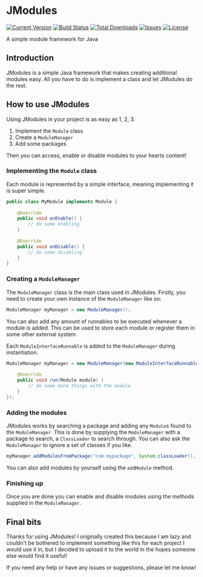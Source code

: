 # JModules

[![Current Version](https://img.shields.io/github/release/qubyte/rubidium.svg)](https://github.com/Kezz101/JModules/releases)
[![Build Status](https://img.shields.io/travis/Kezz101/JModules/master.svg)](https://travis-ci.org/Kezz101/JModules)
[![Total Downloads](https://img.shields.io/github/downloads/Kezz101/JModules/total.svg)](https://github.com/Kezz101/JModules/releases)
[![Issues](https://img.shields.io/github/issues/Kezz101/JModules.svg)](https://github.com/Kezz101/JModules/issues)
[![License](https://img.shields.io/badge/license-MIT-blue.svg)](LICENSE.md)


A simple module framework for Java

## Introduction
JModules is a simple Java framework that makes creating additional modules easy. All you have to do is implement a class
and let JModules do the rest.

## How to use JModules
Using JModules in your project is as easy as 1, 2, 3.

1. Implement the `Module` class
2. Create a `ModuleManager`
3. Add some packages

Then you can access, enable or disable modules to your hearts content!

### Implementing the `Module` class
Each module is represented by a simple interface, meaning implementing it is super simple. 

````java
public class MyModule implements Module {
    
    @Override
    public void onEnable() {
        // do some enabling
    }
    
    @Override
    public void onDisable() {
        // do some disabling
    }
}
````

### Creating a `ModuleManager`
The `ModuleManager` class is the main class used in JModules. Firstly, you need to create your own instance of the `ModuleManager` like so:

````java
ModuleManager myManager = new ModuleManager();
````

You can also add any amount of runnables to be executed whenever a module is added. This can be used to store each module
or register them in some other external system.

Each `ModuleInterfaceRunnable` is added to the `ModuleManager` during instantiation.

````java
ModuleManager myManager = new ModuleManager(new ModuleInterfaceRunnable(MyInterface.class) {
    
    @Override
    public void run(Module module) {
        // do some more things with the module
    }
});
````

### Adding the modules
JModules works by searching a package and adding any `Module`s found to the `ModuleManager`. This is done by supplying
the `ModuleManager` with a package to search, a `ClassLoader` to search through. You can also ask the `ModuleManager` to
ignore a set of classes if you like.

````java
myManager.addModulesFromPackage("com.mypackage", System.classLoader(), IgnoreMe.class);
````

You can also add modules by yourself using the `addModule` method.

### Finishing up
Once you are done you can enable and disable modules using the methods supplied in the `ModuleManager`.

## Final bits
Thanks for using JModules! I originally created this because I am lazy and couldn't be bothered to implement something
like this for each project I would use it in, but I decided to upload it to the world in the hopes someone else would
find it useful!

If you need any help or have any issues or suggestions, please let me know!